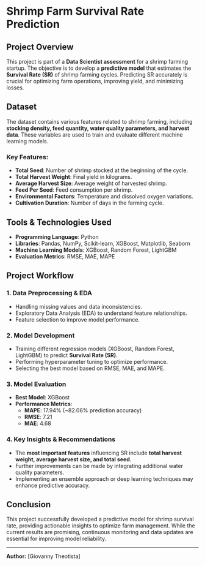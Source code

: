 # Shrimp Farm Survival Rate Prediction

## **Project Overview**
This project is part of a **Data Scientist assessment** for a shrimp farming startup. The objective is to develop a **predictive model** that estimates the **Survival Rate (SR)** of shrimp farming cycles. Predicting SR accurately is crucial for optimizing farm operations, improving yield, and minimizing losses.

## **Dataset**
The dataset contains various features related to shrimp farming, including **stocking density, feed quantity, water quality parameters, and harvest data**. These variables are used to train and evaluate different machine learning models.

### **Key Features:**
- **Total Seed**: Number of shrimp stocked at the beginning of the cycle.
- **Total Harvest Weight**: Final yield in kilograms.
- **Average Harvest Size**: Average weight of harvested shrimp.
- **Feed Per Seed**: Feed consumption per shrimp.
- **Environmental Factors**: Temperature and dissolved oxygen variations.
- **Cultivation Duration**: Number of days in the farming cycle.

## **Tools & Technologies Used**
- **Programming Language**: Python
- **Libraries**: Pandas, NumPy, Scikit-learn, XGBoost, Matplotlib, Seaborn
- **Machine Learning Models**: XGBoost, Random Forest, LightGBM
- **Evaluation Metrics**: RMSE, MAE, MAPE

## **Project Workflow**
### **1. Data Preprocessing & EDA**
- Handling missing values and data inconsistencies.
- Exploratory Data Analysis (EDA) to understand feature relationships.
- Feature selection to improve model performance.

### **2. Model Development**
- Training different regression models (XGBoost, Random Forest, LightGBM) to predict **Survival Rate (SR)**.
- Performing hyperparameter tuning to optimize performance.
- Selecting the best model based on RMSE, MAE, and MAPE.

### **3. Model Evaluation**
- **Best Model**: XGBoost
- **Performance Metrics**:
  - **MAPE**: 17.94% (~82.06% prediction accuracy)
  - **RMSE**: 7.21
  - **MAE**: 4.68

### **4. Key Insights & Recommendations**
- The **most important features** influencing SR include **total harvest weight, average harvest size, and total seed**.
- Further improvements can be made by integrating additional water quality parameters.
- Implementing an ensemble approach or deep learning techniques may enhance predictive accuracy.

## **Conclusion**
This project successfully developed a predictive model for shrimp survival rate, providing actionable insights to optimize farm management. While the current results are promising, continuous monitoring and data updates are essential for improving model reliability.

---
**Author:** [Giovanny Theotista]
